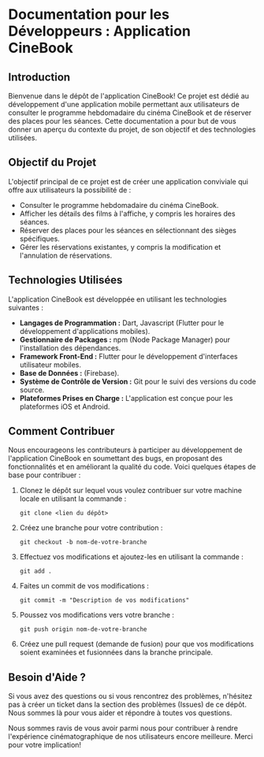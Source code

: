 # Documentation pour les Développeurs : Application CineBook

## Introduction

Bienvenue dans le dépôt de l'application CineBook! Ce projet est dédié au développement d'une application mobile permettant aux utilisateurs de consulter le programme hebdomadaire du cinéma CineBook et de réserver des places pour les séances. Cette documentation a pour but de vous donner un aperçu du contexte du projet, de son objectif et des technologies utilisées.

## Objectif du Projet

L'objectif principal de ce projet est de créer une application conviviale qui offre aux utilisateurs la possibilité de :

- Consulter le programme hebdomadaire du cinéma CineBook.
- Afficher les détails des films à l'affiche, y compris les horaires des séances.
- Réserver des places pour les séances en sélectionnant des sièges spécifiques.
- Gérer les réservations existantes, y compris la modification et l'annulation de réservations.

## Technologies Utilisées

L'application CineBook est développée en utilisant les technologies suivantes :

- **Langages de Programmation :** Dart, Javascript (Flutter pour le développement d'applications mobiles).
- **Gestionnaire de Packages :** npm (Node Package Manager) pour l'installation des dépendances.
- **Framework Front-End :** Flutter pour le développement d'interfaces utilisateur mobiles.
- **Base de Données :** (Firebase).
- **Système de Contrôle de Version :** Git pour le suivi des versions du code source.
- **Plateformes Prises en Charge :** L'application est conçue pour les plateformes iOS et Android.

## Comment Contribuer

Nous encourageons les contributeurs à participer au développement de l'application CineBook en soumettant des bugs, en proposant des fonctionnalités et en améliorant la qualité du code. Voici quelques étapes de base pour contribuer :

1. Clonez le dépôt sur lequel vous voulez contribuer sur votre machine locale en utilisant la commande :
   ```
   git clone <lien du dépôt>
   ```
2. Créez une branche pour votre contribution :
   ```
   git checkout -b nom-de-votre-branche
   ```
3. Effectuez vos modifications et ajoutez-les en utilisant la commande :
   ```
   git add .
   ```
4. Faites un commit de vos modifications :
   ```
   git commit -m "Description de vos modifications"
   ```
5. Poussez vos modifications vers votre branche :
   ```
   git push origin nom-de-votre-branche
   ```
6. Créez une pull request (demande de fusion) pour que vos modifications soient examinées et fusionnées dans la branche principale.

## Besoin d'Aide ?

Si vous avez des questions ou si vous rencontrez des problèmes, n'hésitez pas à créer un ticket dans la section des problèmes (Issues) de ce dépôt. Nous sommes là pour vous aider et répondre à toutes vos questions.

Nous sommes ravis de vous avoir parmi nous pour contribuer à rendre l'expérience cinématographique de nos utilisateurs encore meilleure. Merci pour votre implication!
